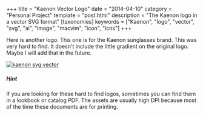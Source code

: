+++
title = "Kaenon Vector Logo"
date = "2014-04-10"
category = "Personal Project"
template = "post.html"
description = "The Kaenon logo in a vector SVG format"
[taxonomies]
keywords = ["Kaenon", "logo", "vector", "svg", "ai", "image", "macvim", "icon", "icns"]
+++

Here is another logo. This one is for the Kaenon sunglasses brand. This was very hard to find. It doesn't include the little gradient on the original logo. Maybe I will add that in the future.

<div class="center">
  <a href="/images/kaenon.svg" target="_blank"><img alt="kaenon svg vector" src="/images/kaenon.svg" ></a>
</div>

##### Hint

If you are looking for these hard to find logos, sometimes you can find them in a lookbook or catalog PDF. The assets are usually high DPI because most of the time these documents are for printing.
